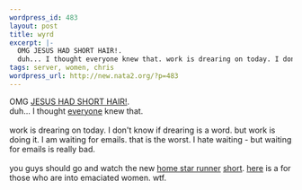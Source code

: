 ```yaml
--- 
wordpress_id: 483
layout: post
title: wyrd
excerpt: |-
  OMG JESUS HAD SHORT HAIR!.
  duh... I thought everyone knew that. work is drearing on today. I don't know if drearing is a word. but work is doing it. I am waiting for emails. that is the worst. I hate waiting - but waiting for emails is really ...
tags: server, women, chris
wordpress_url: http://new.nata2.org/?p=483
---
```

OMG <a href="http://www.geocities.com/athens/troy/5043/Shorthair.html#TomBlack">JESUS HAD SHORT HAIR!</a>.<br/>
duh... I thought <a href="http://www.kimmillerconcernedchristians.com/">everyone</a> knew that. <br/><br/>work is drearing on today. I don't know if drearing is a word. but work is doing it. I am waiting for emails. that is the worst. I hate waiting - but waiting for emails is really bad.
<Br><br/>
you guys should go and watch the new <a href="http://homestarrunner.com">home star runner</a> <a href="http://homestarrunner.com/whatsinthebag.html">short</a>. <a href="http://web.ecomplanet.com/MULA4993/ServerContent/MyCustomImages/MULA4993CustomImage0535680.jpg">here</a> is a for those who are into emaciated women. wtf.
